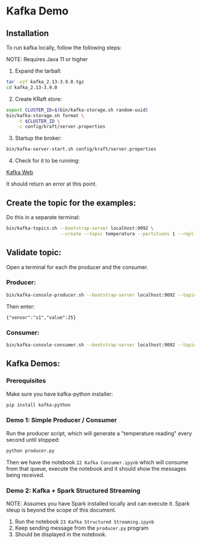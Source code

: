 # Kafka Demo

## Installation

To run kafka locally, follow the following steps:

NOTE: Requires Java 11 or higher

1. Expand the tarball:

```bash
tar -xzf kafka_2.13-3.9.0.tgz
cd kafka_2.13-3.9.0
```

2. Create KRaft store:

```bash
export CLUSTER_ID=$(bin/kafka-storage.sh random-uuid)
bin/kafka-storage.sh format \
    -t $CLUSTER_ID \
    -c config/kraft/server.properties
```

3. Startup the broker:

```bash
bin/kafka-server-start.sh config/kraft/server.properties
```

4. Check for it to be running:

[Kafka Web](http://localhost:9092)

It should return an error at this point.

## Create the topic for the examples:

Do this in a separate terminal:

```bash
bin/kafka-topics.sh --bootstrap-server localhost:9092 \
                    --create --topic temperatura --partitions 1 --replication-factor 1
```

## Validate topic:

Open a terminal for each the producer and the consumer.

### Producer:

```bash
bin/kafka-console-producer.sh --bootstrap-server localhost:9092 --topic temperatura
```
Then enter:
```
{"sensor":"s1","value":25}
```

### Consumer:

```bash
bin/kafka-console-consumer.sh --bootstrap-server localhost:9092 --topic temperatura --from-beginning
```

## Kafka Demos:

### Prerequisites

Make sure you have kafka-python installer:

```bash
pip install kafka-python
```

### Demo 1: Simple Producer / Consumer

Run the producer script, which will generate a "temperature reading" every second until stopped:

```bash
python producer.py
```

Then we have the notebook `22 Kafka Consumer.ipynb` which will consume from that queue, execute the notebook and it should show the messages being received.

### Demo 2: Kafka + Spark Structured Streaming

NOTE: Assumes you have Spark installed locally and can execute it. Spark steup is beyond the scope of this document.

1. Run the notebook `23 Kafka Structured Streaming.ipynb`
2. Keep sending message from the `producer.py` program
3. Should be displayed in the notebook.


